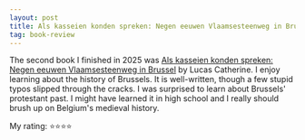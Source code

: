 ```yaml
---
layout: post
title: Als kasseien konden spreken: Negen eeuwen Vlaamsesteenweg in Brussel
tag: book-review
---
```


The second book I finished in 2025 was [Als kasseien konden spreken: Negen eeuwen Vlaamsesteenweg in Brussel](https://www.goodreads.com/book/show/222937456-als-kasseien-konden-spreken) by Lucas Catherine. I enjoy learning about the history of Brussels. It is well-written, though a few stupid typos slipped through the cracks. I was surprised to learn about Brussels' protestant past. I might have learned it in high school and I really should brush up on Belgium's medieval history.

My rating: ⭐⭐⭐⭐
